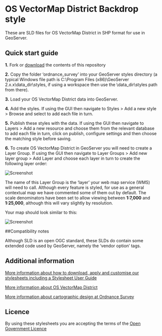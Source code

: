 # OS VectorMap District Backdrop style

These are SLD files for OS VectorMap District in SHP format for use in GeoServer.

## Quick start guide

**1.**  Fork or [download](https://github.com/OrdnanceSurvey/OS-VectorMap-District-stylesheets/archive/master.zip) the contents of this repository

**2.**  Copy the folder ‘ordnance_survey’ into your GeoServer styles directory (a typical Windows file path is C:\Program Files (x86)\GeoServer 2.x.x\data_dir\styles, if using a workspace then use the \data_dir\styles path from there).

**3.**  Load your OS VectorMap District data into GeoServer.

**4.**  Add the styles. If using the GUI then navigate to Styles > Add a new style > Browse and select to add each file in turn.

**5.**  Publish these styles with the data. If using the GUI then navigate to Layers > Add a new resource and choose them from the relevant database to add each file in turn, click on publish, configure settings and then choose the matching style before saving.

**6.**  To create OS VectorMap District in GeoServer you will need to create a Layer Group. If using the GUI then navigate to Layer Groups > Add new layer group > Add Layer and choose each layer in turn to create the following layer order:

  ![Screenshot](https://raw.githubusercontent.com/OrdnanceSurvey/OS-VectorMap-District-stylesheets/master/ESRI%20Shapefile%20stylesheets/GeoServer%20stylesheets%20%28SLD%29/Backdrop%20style/images/VMD_layer_order.png "Recommended layer order for OS VectorMap District")

The name of this Layer Group is the ‘layer’ your web map service (WMS) will need to call.
Although every feature is styled, for use as a general contextual map we have commented some of them out by default.
The scale denominators have been set to allow viewing between **1:7,000** and **1:25,000**, although this will vary slightly by resolution.

Your map should look similar to this: 

  ![Screenshot](https://raw.githubusercontent.com/OrdnanceSurvey/OS-VectorMap-District-stylesheets/master/GML%20stylesheets/GeoServer%20stylesheets%20%28SLD%29/Backdrop%20style/images/VMD_BD_Screenshot.png "Screenshot of OS VectorMap District")

##Compatibility notes

Although SLD is an open OGC standard, these SLDs do contain some extended code used by GeoServer, namely the ‘vendor option’ tags.

## Additional information

[More information about how to download, apply and customise our stylesheets including a Stylesheet User Guide](http://www.ordnancesurvey.co.uk/resources/carto-design/cartographic-stylesheets.html)

[More information about OS VectorMap District](http://www.ordnancesurvey.co.uk/business-and-government/products/vectormap-district.html)

[More information about cartographic design at Ordnance Survey](https://www.ordnancesurvey.co.uk/resources/carto-design/)

## Licence

By using these stylesheets you are accepting the terms of the [Open Government Licence](http://www.nationalarchives.gov.uk/doc/open-government-licence/)